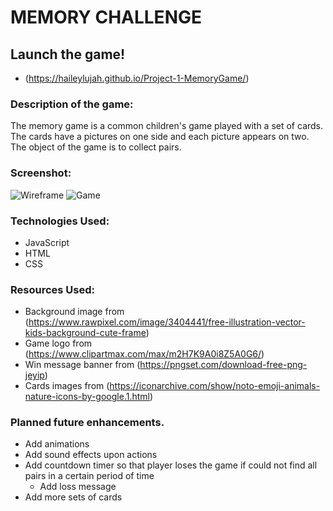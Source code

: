 # MEMORY CHALLENGE

## Launch the game!
* (https://haileylujah.github.io/Project-1-MemoryGame/)

### Description of the game:
The memory game is a common children's game played with a set of cards. The cards have a pictures on one side and each picture appears on two. The object of the game is to collect pairs.

### Screenshot:
![Wireframe](https://github.com/harnilin/Memory-Game/blob/master/imgs/Wireframe.png?raw=true)
![Game](https://github.com/harnilin/Memory-Game/blob/master/imgs/Screenshot.png?raw=true)

### Technologies Used: 
* JavaScript
* HTML
* CSS

### Resources Used:
* Background image from (https://www.rawpixel.com/image/3404441/free-illustration-vector-kids-background-cute-frame)
* Game logo from (https://www.clipartmax.com/max/m2H7K9A0i8Z5A0G6/)
* Win message banner from (https://pngset.com/download-free-png-jeyip)
* Cards images from (https://iconarchive.com/show/noto-emoji-animals-nature-icons-by-google.1.html)

### Planned future enhancements.
* Add animations
* Add sound effects upon actions
* Add countdown timer so that player loses the game if could not find all pairs in a certain period of time
    * Add loss message
* Add more sets of cards
